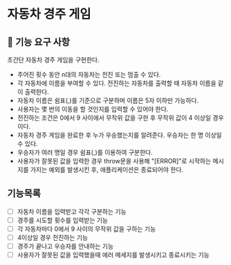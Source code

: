 # 자동차 경주 게임

## 🚀 기능 요구 사항

초간단 자동차 경주 게임을 구현한다.

- 주어진 횟수 동안 n대의 자동차는 전진 또는 멈출 수 있다.
- 각 자동차에 이름을 부여할 수 있다. 전진하는 자동차를 출력할 때 자동차 이름을 같이 출력한다.
- 자동차 이름은 쉼표(,)를 기준으로 구분하며 이름은 5자 이하만 가능하다.
- 사용자는 몇 번의 이동을 할 것인지를 입력할 수 있어야 한다.
- 전진하는 조건은 0에서 9 사이에서 무작위 값을 구한 후 무작위 값이 4 이상일 경우이다.
- 자동차 경주 게임을 완료한 후 누가 우승했는지를 알려준다. 우승자는 한 명 이상일 수 있다.
- 우승자가 여러 명일 경우 쉼표(,)를 이용하여 구분한다.
- 사용자가 잘못된 값을 입력한 경우 throw문을 사용해 "[ERROR]"로 시작하는 메시지를 가지는 예외를 발생시킨 후, 애플리케이션은 종료되어야 한다.

## 기능목록

* [ ] 자동차 이름을 입력받고 각각 구분하는 기능
* [ ] 경주를 시도할 횟수를 입력받는 기능
* [ ] 각 자동차마다 0에서 9 사이의 무작위 값을 구하는 기능
* [ ] 4이상일 경우 전진하는 기능
* [ ] 경주가 끝나고 우승자를 안내하는 기능
* [ ] 사용자가 잘못된 값을 입력했을때 에러 메세지를 발생시키고 종료시키는 기능

